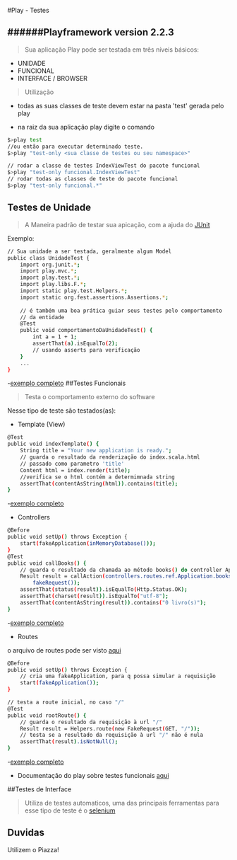 #Play - Testes

######Playframework version 2.2.3
---

>Sua aplicação Play pode ser testada em três níveis básicos:

  - UNIDADE
  - FUNCIONAL
  - INTERFACE / BROWSER
  
>Utilização

* todas as suas classes de teste devem estar na pasta 'test' gerada pelo play

* na raiz da sua aplicação play digite o comando
```sh
$>play test
//ou então para executar determinado teste.
$>play "test-only <sua classe de testes ou seu namespace>"
```
```sh
// rodar a classe de testes IndexViewTest do pacote funcional
$>play "test-only funcional.IndexViewTest"
// rodar todas as classes de teste do pacote funcional 
$>play "test-only funcional.*"
``` 

## Testes de Unidade

> A Maneira padrão de testar sua apicação, com a ajuda do [JUnit]

Exemplo:
```sh
// Sua unidade a ser testada, geralmente algum Model 
public class UnidadeTest {
    import org.junit.*;
    import play.mvc.*;
    import play.test.*;
    import play.libs.F.*;
    import static play.test.Helpers.*;
    import static org.fest.assertions.Assertions.*;
    
    // é também uma boa prática guiar seus testes pelo comportamento 
    // da entidade
    @Test 
    public void comportamentoDaUnidadeTest() {
        int a = 1 + 1;
        assertThat(a).isEqualTo(2);
        // usando asserts para verificação
    }
    ...
}
```
-[exemplo completo][4]
##Testes Funcionais

> Testa o comportamento externo do software

Nesse tipo de teste são testados(as):
* Template (View)

```sh
@Test
public void indexTemplate() {
	String title = "Your new application is ready.";
	// guarda o resultado da renderização do index.scala.html 
	// passado como parametro 'title'
    Content html = index.render(title);
    //verifica se o html contém a determimnada string
    assertThat(contentAsString(html)).contains(title);
}
``` 
 
-[exemplo completo][1]
* Controllers

```sh
@Before
public void setUp() throws Exception {
    start(fakeApplication(inMemoryDatabase()));
}
@Test
public void callBooks() {
    // guarda o resultado da chamada ao método books() do controller Application
    Result result = callAction(controllers.routes.ref.Application.books(),
		fakeRequest());
    assertThat(status(result)).isEqualTo(Http.Status.OK);
    assertThat(charset(result)).isEqualTo("utf-8");
    assertThat(contentAsString(result)).contains("0 livro(s)");
}
```

-[exemplo completo][2]
* Routes

o arquivo de routes pode ser visto [aqui][routes]
```sh
@Before
public void setUp() throws Exception {
    // cria uma fakeApplication, para q possa simular a requisição
    start(fakeApplication());
}

// testa a route inicial, no caso "/"
@Test
public void rootRoute() {
    // guarda o resultado da requisição à url "/"
    Result result = Helpers.route(new FakeRequest(GET, "/"));
    // testa se a resultado da requisição à url "/" não é nula
    assertThat(result).isNotNull();
}
```
-[exemplo completo][3]
* Documentação do play sobre testes funcionais [aqui][TestesFuncionais]

##Testes de Interface
>Utiliza de testes automaticos, uma das principais ferramentas para esse tipo de teste é o [selenium]

## Duvidas 

Utilizem o Piazza!

[routes]:https://github.com/ClaudivanFilho/PlayTestes/blob/master/conf/routes
[selenium]:http://docs.seleniumhq.org/
[1]:https://github.com/ClaudivanFilho/PlayTestes/blob/master/test/funcional/IndexViewTest.java
[2]:https://github.com/ClaudivanFilho/PlayTestes/blob/master/test/funcional/ApplicationControllerTest.java
[3]:https://github.com/ClaudivanFilho/PlayTestes/blob/master/test/funcional/IndexRouteTest.java
[4]:https://github.com/ClaudivanFilho/PlayTestes/blob/master/test/unidade/LivroTest.java
[JUnit]:http://www.junit.org/
[TestesFuncionais]:http://www.playframework.com/documentation/2.2.x/JavaFunctionalTest
